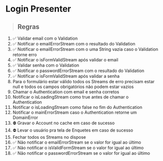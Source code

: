 # Login Presenter

> ## Regras
1. ✅ Validar email com o Validation
2. ✅ Notificar o emailErrorStream com o resultado do Validation
2. ✅ Notificar o emailErrorStream com o uma String vazia  caso o Validation retorne erro
3. ✅ Notificar o isFormValidStream após validar o email
4. ✅ Validar senha com o Validation
5. ✅ Notificar o passwordErrorStream com o resultado do Validation
6. ✅ Notificar o isFormValidStream após validar a senha
7. Para o formulário estar válido todos os Streams de erro precisam estar null e todos os campos obrigatórios não podem estar vazios
8. Chamar o Authentication com email e senha corretos
9. Notificar o isLoadingStream como true antes de chamar o Authentication
10. Notificar o isLoadingStream como false no fim do Authentication
11. Notificar o mainErrorStream caso o Authentication retorne um DomainError
12. ⛔️ Gravar o Account no cache em caso de sucesso
13. ⛔️ Levar o usuário pra tela de Enquetes em caso de sucesso
14. Fechar todos os Streams no dispose
15. ✅ Não notificar o emailErrorStream se o valor for igual ao último
15. ✅ Não notificar o isValidFormStream se o valor for igual ao último
15. ✅ Não notificar o passwordErrorStream se o valor for igual ao último
